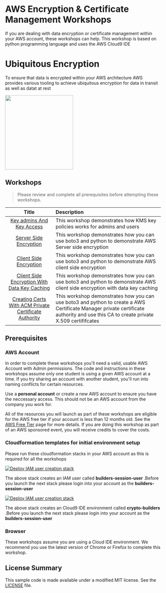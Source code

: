 # AWS Encryption & Certificate Management Workshops

If you are dealing with data encryption or certificate management within your AWS account, these workshops can help. This workshop is based on python programming language and uses the AWS Cloud9 IDE

# Ubiquitous Encryption 

To ensure that data is encrypted within your AWS architecture  AWS provides various tooling to achieve ubiquitous encryption 
for data in transit as well as datat at rest

<p>
    <img src="images/ubiquitous-encryption.png" width="220" height="240" />
</p>

## Workshops

> Please review and complete all prerequisites before attempting these workshops.

Title               | Description
:---: | :---
[Key admins And Key Access](./aws-kms-key-policy/)  | This workshop demonstrates how KMS key policies works for admins and users
[Server Side Encryption](./aws-kms-server-side-encryption/)  | This workshop demonstrates how you can use boto3 and python to demonstrate AWS Server side encryption 
[Client Side Encryption](./aws-kms-client-side-encryption/)  | This workshop demonstrates how you can use boto3 and python to demonstrate AWS client side encryption
[Client Side Encryption With Data Key Caching](./aws-kms-client-side-encryption-data-key-caching/)  | This workshop demonstrates how you can use boto3 and python to demonstrate AWS client side encryption with data key caching
[Creating Certs With ACM Private Certificate Authority](./aws-acm-private-certificate-authority/)  | This workshop demonstrates how you can use boto3 and python to create a AWS Certificate Manager private certificate authority and use this CA to create private X.509 certififcates
## Prerequisites

### AWS Account

In order to complete these workshops you'll need a valid, usable AWS Account with Admin permissions.  The code and instructions in these workshops assume only one student is using a given AWS account at a time. If you try sharing an account with another student, you'll run into naming conflicts for certain resources. 

Use a **personal account** or create a new AWS account to ensure you have the neccessary access. This should not be an AWS account from the company you work for.

All of the resources you will launch as part of these workshops are eligible for the AWS free tier if your account is less than 12 months old. See the [AWS Free Tier](https://aws.amazon.com/free/) page for more details.  If you are doing this workshop as part of an AWS sponsored event, you will receive credits to cover the costs.

### Cloudformation templates for initial environment setup

Please run these cloudformation stacks in your AWS account as this is required for all the workshops

[![Deploy IAM user creation stack](images/cloudformation-launch-stack.png)](https://console.aws.amazon.com/cloudformation/home?#/stacks/new?stackName=cryptoworkshops-env-iam-user-creation&templateURL=https://s3.amazonaws.com/crypto-builders-cf-templates/template\_create\_user.yaml)

The above stack creates an IAM user called **builders-session-user** .Before you launch the next stack please login into your account as the **builders-session-user**

[![Deploy IAM user creation stack](images/cloudformation-launch-stack.png)](https://console.aws.amazon.com/cloudformation/home?#/stacks/new?stackName=cryptoworkshops-env-setup&templateURL=https://s3.amazonaws.com/crypto-builders-cf-templates/template\_env\_setup.yaml)

The above stack creates an Cloud9 IDE environment called **crypto-builders** .Before you launch the next stack please login into your account as the **builders-session-user**


### Browser

These workshops assume you are using a Cloud IDE environment. We recommend you use the latest version of Chrome or Firefox to complete this workshop.

## License Summary

This sample code is made available under a modified MIT license. See the [LICENSE](LICENSE) file.
